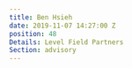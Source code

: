 ```yaml
---
title: Ben Hsieh
date: 2019-11-07 14:27:00 Z
position: 48
Details: Level Field Partners
Section: advisory
---
```


